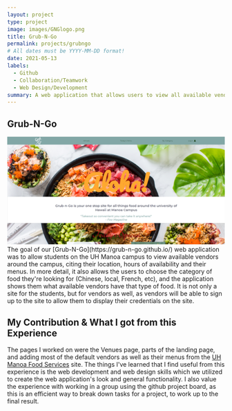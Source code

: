 ```yaml
---
layout: project
type: project
image: images/GNGlogo.png
title: Grub-N-Go 
permalink: projects/grubngo
# All dates must be YYYY-MM-DD format!
date: 2021-05-13
labels:
  - Github
  - Collaboration/Teamwork
  - Web Design/Development
summary: A web application that allows users to view all available vendors on the UH Manoa campus.
---
```

## Grub-N-Go
<div class="ui massive image">
  <img class="ui image" src="../images/landing.PNG">
</div>
The goal of our [Grub-N-Go](https://grub-n-go.github.io/) web application was to allow students on the UH Manoa campus to view available vendors around the campus, citing their location, hours of availability and their menus. In more detail, it also allows the users to choose the category of food they're looking for (Chinese, local, French, etc), and the application shows them what available vendors have that type of food. It is not only a site for the students, but for vendors as well, as vendors will be able to sign up to the site to allow them to display their credentials on the site. 

## My Contribution & What I got from this Experience
The pages I worked on were the Venues page, parts of the landing page, and adding most of the default vendors as well as their menus from the [UH Manoa Food Services](https://manoa.hawaii.edu/food/) site. The things I've learned that I find useful from this experience is the web development and web design skills which we utilized to create the web application's look and general functionality. I also value the experience with working in a group using the github project board, as this is an efficient way to break down tasks for a project, to work up to the final result.

